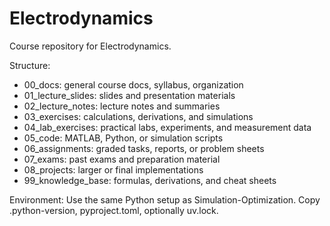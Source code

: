 ﻿# Electrodynamics

Course repository for Electrodynamics.

Structure:
- 00_docs: general course docs, syllabus, organization
- 01_lecture_slides: slides and presentation materials
- 02_lecture_notes: lecture notes and summaries
- 03_exercises: calculations, derivations, and simulations
- 04_lab_exercises: practical labs, experiments, and measurement data
- 05_code: MATLAB, Python, or simulation scripts
- 06_assignments: graded tasks, reports, or problem sheets
- 07_exams: past exams and preparation material
- 08_projects: larger or final implementations
- 99_knowledge_base: formulas, derivations, and cheat sheets

Environment:
Use the same Python setup as Simulation-Optimization.
Copy .python-version, pyproject.toml, optionally uv.lock.
